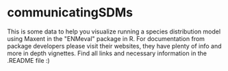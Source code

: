 # communicatingSDMs
This is some data to help you visualize running a species distribution model using Maxent in the "ENMeval" package in R. For documentation from package developers please visit their websites, they have plenty of info and more in depth vignettes. Find all links and necessary information in the .README file :)
